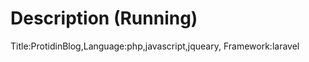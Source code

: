 Description (Running)
===============
Title:ProtidinBlog,Language:php,javascript,jqueary, Framework:laravel